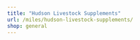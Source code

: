 ```yaml
---
title: "Hudson Livestock Supplements"
url: /miles/hudson-livestock-supplements/
shop: general
---
```

